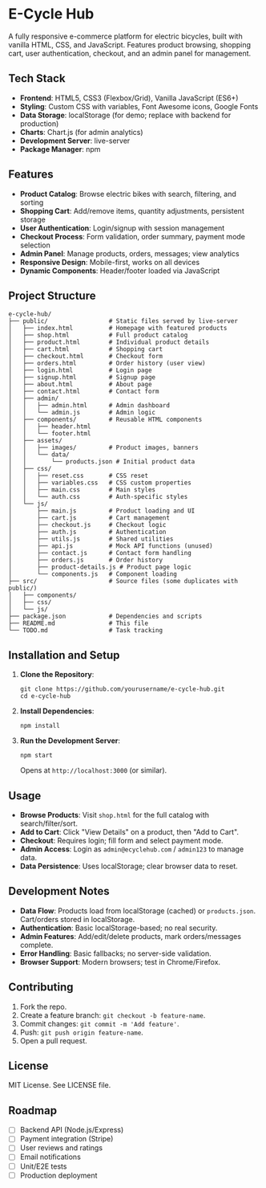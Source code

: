 # E-Cycle Hub

A fully responsive e-commerce platform for electric bicycles, built with vanilla HTML, CSS, and JavaScript. Features product browsing, shopping cart, user authentication, checkout, and an admin panel for management.

## Tech Stack

- **Frontend**: HTML5, CSS3 (Flexbox/Grid), Vanilla JavaScript (ES6+)
- **Styling**: Custom CSS with variables, Font Awesome icons, Google Fonts
- **Data Storage**: localStorage (for demo; replace with backend for production)
- **Charts**: Chart.js (for admin analytics)
- **Development Server**: live-server
- **Package Manager**: npm

## Features

- **Product Catalog**: Browse electric bikes with search, filtering, and sorting
- **Shopping Cart**: Add/remove items, quantity adjustments, persistent storage
- **User Authentication**: Login/signup with session management
- **Checkout Process**: Form validation, order summary, payment mode selection
- **Admin Panel**: Manage products, orders, messages; view analytics
- **Responsive Design**: Mobile-first, works on all devices
- **Dynamic Components**: Header/footer loaded via JavaScript

## Project Structure

```
e-cycle-hub/
├── public/                 # Static files served by live-server
│   ├── index.html          # Homepage with featured products
│   ├── shop.html           # Full product catalog
│   ├── product.html        # Individual product details
│   ├── cart.html           # Shopping cart
│   ├── checkout.html       # Checkout form
│   ├── orders.html         # Order history (user view)
│   ├── login.html          # Login page
│   ├── signup.html         # Signup page
│   ├── about.html          # About page
│   ├── contact.html        # Contact form
│   ├── admin/
│   │   ├── admin.html      # Admin dashboard
│   │   └── admin.js        # Admin logic
│   ├── components/         # Reusable HTML components
│   │   ├── header.html
│   │   └── footer.html
│   ├── assets/
│   │   ├── images/         # Product images, banners
│   │   └── data/
│   │       └── products.json # Initial product data
│   ├── css/
│   │   ├── reset.css       # CSS reset
│   │   ├── variables.css   # CSS custom properties
│   │   ├── main.css        # Main styles
│   │   └── auth.css        # Auth-specific styles
│   └── js/
│       ├── main.js         # Product loading and UI
│       ├── cart.js         # Cart management
│       ├── checkout.js     # Checkout logic
│       ├── auth.js         # Authentication
│       ├── utils.js        # Shared utilities
│       ├── api.js          # Mock API functions (unused)
│       ├── contact.js      # Contact form handling
│       ├── orders.js       # Order history
│       ├── product-details.js # Product page logic
│       └── components.js   # Component loading
├── src/                    # Source files (some duplicates with public/)
│   ├── components/
│   ├── css/
│   └── js/
├── package.json            # Dependencies and scripts
├── README.md               # This file
└── TODO.md                 # Task tracking
```

## Installation and Setup

1. **Clone the Repository**:

   ```
   git clone https://github.com/yourusername/e-cycle-hub.git
   cd e-cycle-hub
   ```

2. **Install Dependencies**:

   ```
   npm install
   ```

3. **Run the Development Server**:
   ```
   npm start
   ```
   Opens at `http://localhost:3000` (or similar).

## Usage

- **Browse Products**: Visit `shop.html` for the full catalog with search/filter/sort.
- **Add to Cart**: Click "View Details" on a product, then "Add to Cart".
- **Checkout**: Requires login; fill form and select payment mode.
- **Admin Access**: Login as `admin@ecyclehub.com` / `admin123` to manage data.
- **Data Persistence**: Uses localStorage; clear browser data to reset.

## Development Notes

- **Data Flow**: Products load from localStorage (cached) or `products.json`. Cart/orders stored in localStorage.
- **Authentication**: Basic localStorage-based; no real security.
- **Admin Features**: Add/edit/delete products, mark orders/messages complete.
- **Error Handling**: Basic fallbacks; no server-side validation.
- **Browser Support**: Modern browsers; test in Chrome/Firefox.

## Contributing

1. Fork the repo.
2. Create a feature branch: `git checkout -b feature-name`.
3. Commit changes: `git commit -m 'Add feature'`.
4. Push: `git push origin feature-name`.
5. Open a pull request.

## License

MIT License. See LICENSE file.

## Roadmap

- [ ] Backend API (Node.js/Express)
- [ ] Payment integration (Stripe)
- [ ] User reviews and ratings
- [ ] Email notifications
- [ ] Unit/E2E tests
- [ ] Production deployment
